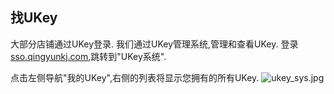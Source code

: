 ## 找UKey

大部分店铺通过UKey登录.
我们通过UKey管理系统,管理和查看UKey.
登录[sso.qingyunkj.com](http://sso.qingyunkj.com),跳转到"UKey系统".

点击左侧导航"我的UKey",右侧的列表将显示您拥有的所有UKey.
![ukey_sys.jpg](http://img.qingyunkj.com/gitbook_netlogin/ukey_sys.jpg)